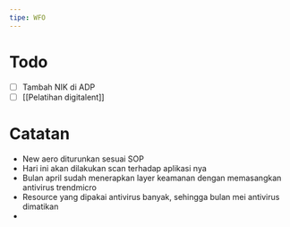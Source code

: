 ```yaml
---
tipe: WFO
---
```

# Todo
- [ ]  Tambah NIK di ADP
- [ ] [[Pelatihan digitalent]] 
# Catatan
- New aero diturunkan sesuai SOP
- Hari ini akan dilakukan scan terhadap aplikasi nya
- Bulan april sudah menerapkan layer keamanan dengan memasangkan antivirus trendmicro
- Resource yang dipakai antivirus banyak, sehingga bulan mei antivirus dimatikan
- 
